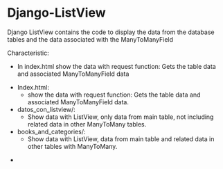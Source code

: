 # Django-ListView
Django ListView contains the code to display the data from the database tables and the data associated with the ManyToManyField


Characteristic:
* In index.html show the data with request function:
    Gets the table data and associated ManyToManyField data
    
<ul>
    <li>Index.html:
        <ul>
            <li>show the data with request function:
                Gets the table data and associated ManyToManyField data.</li>
        </ul>
    </li>
    <li>datos_con_listview/:
        <ul>
            <li>Show data with ListView, only data from main table, not including related data in other ManyToMany tables.</li>
        </ul>
    </li>
    <li>books_and_categories/:
        <ul>
            <li>Show data with ListView, data from main table and related data in other tables with ManyToMany.</li>
        </ul>
    </li>
</ul>





<ul>
    <li></li>
</ul>
